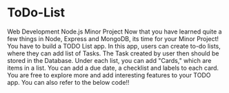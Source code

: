 # ToDo-List
Web Development Node.js Minor Project
Now that you have learned quite a few things in Node, Express and MongoDB, its time for your Minor Project!
You have to build a TODO List app. In this app, users can create to-do lists, where they can add list of Tasks. The Task created by user then should be stored in the Database.
Under each list, you can add "Cards," which are items in a list. You can add a due date, a checklist and labels to each card.
You are free to explore more and add interesting features to your TODO app.
You can also refer to the below code!!

